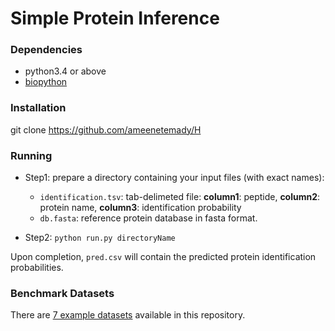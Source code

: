 # Simple Protein Inference #

### Dependencies
* python3.4 or above
* [biopython](http://biopython.org/wiki/Download)

### Installation
git clone https://github.com/ameenetemady/H

### Running
* Step1: prepare a directory containing your input files (with exact names):

  * ```identification.tsv```: tab-delimeted file:  **column1**: peptide, **column2**: protein name, **column3**: identification probability
  * ```db.fasta```: reference protein database in fasta format.

* Step2: ```python run.py directoryName```

Upon completion, ```pred.csv``` will contain the predicted protein identification probabilities.

### Benchmark Datasets
There are [7 example datasets](https://github.com/ameenetemady/H/tree/master/data) available in this repository.
